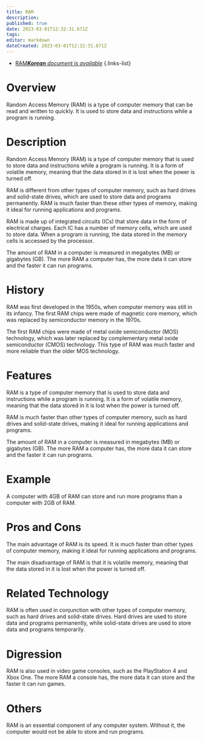 ```yaml
---
title: RAM
description: 
published: true
date: 2023-03-01T12:32:31.671Z
tags: 
editor: markdown
dateCreated: 2023-03-01T12:32:31.671Z
---
```


- [RAM***Korean** document is available*](/ko/Knowledge-base/Dictionary/ram)
{.links-list}


# Overview
Random Access Memory (RAM) is a type of computer memory that can be read and written to quickly. It is used to store data and instructions while a program is running.

# Description
Random Access Memory (RAM) is a type of computer memory that is used to store data and instructions while a program is running. It is a form of volatile memory, meaning that the data stored in it is lost when the power is turned off.

RAM is different from other types of computer memory, such as hard drives and solid-state drives, which are used to store data and programs permanently. RAM is much faster than these other types of memory, making it ideal for running applications and programs.

RAM is made up of integrated circuits (ICs) that store data in the form of electrical charges. Each IC has a number of memory cells, which are used to store data. When a program is running, the data stored in the memory cells is accessed by the processor.

The amount of RAM in a computer is measured in megabytes (MB) or gigabytes (GB). The more RAM a computer has, the more data it can store and the faster it can run programs.

# History
RAM was first developed in the 1950s, when computer memory was still in its infancy. The first RAM chips were made of magnetic core memory, which was replaced by semiconductor memory in the 1970s.

The first RAM chips were made of metal oxide semiconductor (MOS) technology, which was later replaced by complementary metal oxide semiconductor (CMOS) technology. This type of RAM was much faster and more reliable than the older MOS technology.

# Features
RAM is a type of computer memory that is used to store data and instructions while a program is running. It is a form of volatile memory, meaning that the data stored in it is lost when the power is turned off.

RAM is much faster than other types of computer memory, such as hard drives and solid-state drives, making it ideal for running applications and programs.

The amount of RAM in a computer is measured in megabytes (MB) or gigabytes (GB). The more RAM a computer has, the more data it can store and the faster it can run programs.

# Example
A computer with 4GB of RAM can store and run more programs than a computer with 2GB of RAM.

# Pros and Cons
The main advantage of RAM is its speed. It is much faster than other types of computer memory, making it ideal for running applications and programs.

The main disadvantage of RAM is that it is volatile memory, meaning that the data stored in it is lost when the power is turned off.

# Related Technology
RAM is often used in conjunction with other types of computer memory, such as hard drives and solid-state drives. Hard drives are used to store data and programs permanently, while solid-state drives are used to store data and programs temporarily.

# Digression
RAM is also used in video game consoles, such as the PlayStation 4 and Xbox One. The more RAM a console has, the more data it can store and the faster it can run games.

# Others
RAM is an essential component of any computer system. Without it, the computer would not be able to store and run programs.